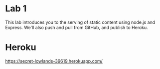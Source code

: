 Lab 1
=====

This lab introduces you to the serving of static content using node.js and Express. We'll also push and pull from GitHub, and publish to Heroku.

Heroku
=====
https://secret-lowlands-39619.herokuapp.com/